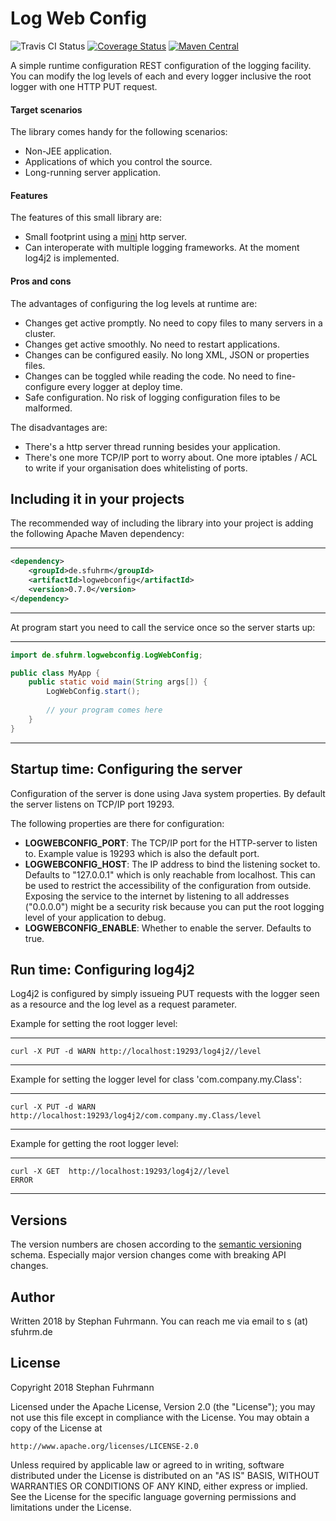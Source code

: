 Log Web Config
===================
![Travis CI Status](https://travis-ci.org/sfuhrm/logwebconfig.svg?branch=master)
[![Coverage Status](https://coveralls.io/repos/github/sfuhrm/logwebconfig/badge.svg)](https://coveralls.io/github/sfuhrm/logwebconfig) 
[![Maven Central](https://maven-badges.herokuapp.com/maven-central/de.sfuhrm/logwebconfig/badge.svg)](https://maven-badges.herokuapp.com/maven-central/de.sfuhrm/logwebconfig) 

A simple runtime configuration REST configuration of the logging facility.
You can modify the log levels of each and every logger inclusive the root logger with one HTTP PUT request.

#### Target scenarios

The library comes handy for the following scenarios:
* Non-JEE application.
* Applications of which you control the source.
* Long-running server application.

#### Features

The features of this small library are:
* Small footprint using a [mini](https://github.com/NanoHttpd/nanohttpd) http server.
* Can interoperate with multiple logging frameworks. At the moment log4j2 is implemented.

#### Pros and cons

The advantages of configuring the log levels at runtime are:
* Changes get active promptly. No need to copy files to many servers in a cluster.
* Changes get active smoothly. No need to restart applications.
* Changes can be configured easily. No long XML, JSON or properties files.
* Changes can be toggled while reading the code. No need to fine-configure every logger at deploy time.
* Safe configuration. No risk of logging configuration files to be malformed.

The disadvantages are:
* There's a http server thread running besides your application.
* There's one more TCP/IP port to worry about. One more iptables / ACL
to write if your organisation does whitelisting of ports.

## Including it in your projects

The recommended way of including the library into your project is adding the
following Apache Maven dependency:

---------------------------------------

```xml
<dependency>
    <groupId>de.sfuhrm</groupId>
    <artifactId>logwebconfig</artifactId>
    <version>0.7.0</version>
</dependency>
```

---------------------------------------

At program start you need to call the service once so the
server starts up:

---------------------------------------

```java
import de.sfuhrm.logwebconfig.LogWebConfig;

public class MyApp {
    public static void main(String args[]) {
        LogWebConfig.start();
        
        // your program comes here
    }
}
```

---------------------------------------

## Startup time: Configuring the server

Configuration of the server is done using Java system properties.
By default the server listens on TCP/IP port 19293.

The following properties are there for configuration:

* **LOGWEBCONFIG_PORT**: The TCP/IP port for the HTTP-server to listen to. Example value is 19293 which is also the default port.
* **LOGWEBCONFIG_HOST**: The IP address to bind the listening socket to. Defaults to "127.0.0.1" which is only reachable from localhost.
This can be used to restrict the accessibility of the configuration from outside. Exposing the service to the internet by listening to all addresses ("0.0.0.0")
might be a security risk because you can put the root logging level of your application to debug.
* **LOGWEBCONFIG_ENABLE**: Whether to enable the server. Defaults to true.

## Run time: Configuring log4j2

Log4j2 is configured by simply issueing PUT requests with the logger seen as a
resource and the log level as a request parameter.

Example for setting the root logger level:

---------------------------------------
```
curl -X PUT -d WARN http://localhost:19293/log4j2//level
```
---------------------------------------

Example for setting the logger level for class 'com.company.my.Class':

---------------------------------------
```
curl -X PUT -d WARN http://localhost:19293/log4j2/com.company.my.Class/level
```
---------------------------------------

Example for getting the root logger level:

---------------------------------------
```
curl -X GET  http://localhost:19293/log4j2//level
ERROR
```
---------------------------------------

## Versions

The version numbers are chosen according to the
[semantic versioning](https://semver.org/) schema.
Especially major version changes come with breaking API
changes.

## Author

Written 2018 by Stephan Fuhrmann. You can reach me via email to s (at) sfuhrm.de

## License

Copyright 2018 Stephan Fuhrmann

Licensed under the Apache License, Version 2.0 (the "License");
you may not use this file except in compliance with the License.
You may obtain a copy of the License at

    http://www.apache.org/licenses/LICENSE-2.0

Unless required by applicable law or agreed to in writing, software
distributed under the License is distributed on an "AS IS" BASIS,
WITHOUT WARRANTIES OR CONDITIONS OF ANY KIND, either express or implied.
See the License for the specific language governing permissions and
limitations under the License. 
